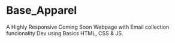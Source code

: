 # Base_Apparel
A Highly Responsive Coming Soon Webpage with Email collection funcionality Dev using Basics HTML, CSS &amp; JS.

